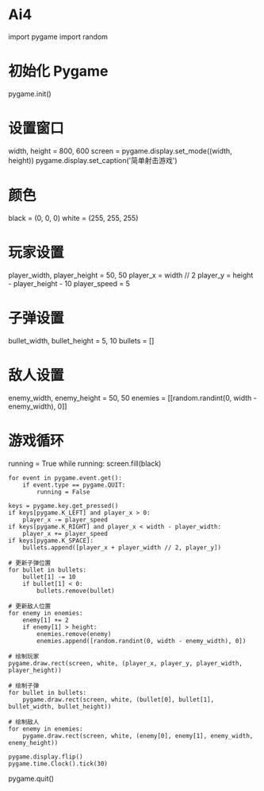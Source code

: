 # Ai4
import pygame
import random

# 初始化 Pygame
pygame.init()

# 设置窗口
width, height = 800, 600
screen = pygame.display.set_mode((width, height))
pygame.display.set_caption('简单射击游戏')

# 颜色
black = (0, 0, 0)
white = (255, 255, 255)

# 玩家设置
player_width, player_height = 50, 50
player_x = width // 2
player_y = height - player_height - 10
player_speed = 5

# 子弹设置
bullet_width, bullet_height = 5, 10
bullets = []

# 敌人设置
enemy_width, enemy_height = 50, 50
enemies = [[random.randint(0, width - enemy_width), 0]]

# 游戏循环
running = True
while running:
    screen.fill(black)
    
    for event in pygame.event.get():
        if event.type == pygame.QUIT:
            running = False

    keys = pygame.key.get_pressed()
    if keys[pygame.K_LEFT] and player_x > 0:
        player_x -= player_speed
    if keys[pygame.K_RIGHT] and player_x < width - player_width:
        player_x += player_speed
    if keys[pygame.K_SPACE]:
        bullets.append([player_x + player_width // 2, player_y])

    # 更新子弹位置
    for bullet in bullets:
        bullet[1] -= 10
        if bullet[1] < 0:
            bullets.remove(bullet)

    # 更新敌人位置
    for enemy in enemies:
        enemy[1] += 2
        if enemy[1] > height:
            enemies.remove(enemy)
            enemies.append([random.randint(0, width - enemy_width), 0])

    # 绘制玩家
    pygame.draw.rect(screen, white, (player_x, player_y, player_width, player_height))

    # 绘制子弹
    for bullet in bullets:
        pygame.draw.rect(screen, white, (bullet[0], bullet[1], bullet_width, bullet_height))

    # 绘制敌人
    for enemy in enemies:
        pygame.draw.rect(screen, white, (enemy[0], enemy[1], enemy_width, enemy_height))

    pygame.display.flip()
    pygame.time.Clock().tick(30)

pygame.quit()